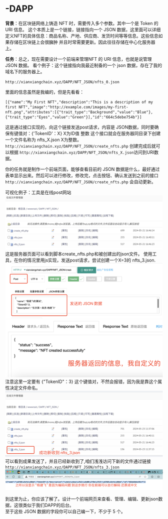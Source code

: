 # -DAPP

**背景**：在区块链网络上铸造 NFT 时，需要传入多个参数。其中一个是 Token 的 URI 信息。
这个本质上是一个链接，链接指向一个 JSON 数据，这里面可以详细定义NFT的具体信息：商品名称、产地、供应商、发货时间等等信息。这些信息如果存储在区块链上会很臃肿 并且时常需要更新。因此往往存储在中心化服务器上。

**任务**：总之，现在需要设计一个前端来管理NFT 的 URI 信息，也就是说管理 JSON 数据。
看个例子：这个链接指向我最近制备的一个 json 数据，存在了我的域名下的服务器上。

`http://xianxiangchain.xyz/DAPP/NFT_JSON/nfts_0.json`

里面的信息虽然是我编的，但是先看看：

```
[{"name":"My First NFT","description":"This is a description of my first NFT","image":"http://example.com/images/my-first-nft.png","attributes":[{"trait_type":"Background","value":"Blue"},{"trait_type":"Eyes","value":"Green"}],"id":"664c5debe754b"}]

```

这是通过接口实现的，向这个链接发送post请求，内容是 JSON数据，同时要确保有键值对：{'TokenID'：X} X为ID值 整数 这个接口就会在服务器同目录下创建一个文件名称为 nfts_X.json X为整数。
`http://xianxiangchain.xyz/DAPP/NFT_JSON/create_nfts.php`
创建完成后就可以根据 `http://xianxiangchain.xyz/DAPP/NFT_JSON/nfts_X.json`访问到URI数据。

你的任务就是制作一个前端页面，能够查看目前的 JSON 数据是什么，最好通过表单显示出来。然后可以进行修改，修改完，点击按钮、确认发送到之前的接口`http://xianxiangchain.xyz/DAPP/NFT_JSON/create_nfts.php` 会自动更新。

可视化例子：工具是在线post网站
![sever](./image.png)
这是服务器页面可以看到脚本create_nfts.php和被创建出的json文件。
使用工具，在你的情况里用js实现，发送post请求，尝试创建一个X=3的 nfts_3.json.  
![alt text](image-1.png)  
![alt text](image-3.png)
注意这里一定要有 {"TokenID"：3} 这个键值对，不然会报错，因为我是靠这个属性决定文件命名。
![alt text](image-2.png)  
可以看到成果发送了，并且已经新收到了,咱们浅浅访问下新的文件通过链接`http://xianxiangchain.xyz/DAPP/NFT_JSON/nfts_3.json`  
![alt text](image-4.png)  

到这里为止，你应该了解了。设计一个前端网页来查看、管理、编辑、更新json数据，这很类似于我们DAPP的后台。  
至于这些 JSON 数据的字段你可以自己编一下，不少于 5 个。